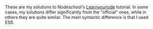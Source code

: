 These are my solutions to Nodeschool's [Learnyounode](https://github.com/workshopper/learnyounode) tutorial. In some cases, my solutions differ significantly from the "official" ones, while in others they are quite similar. The main syntactic difference is that I used ES6.
